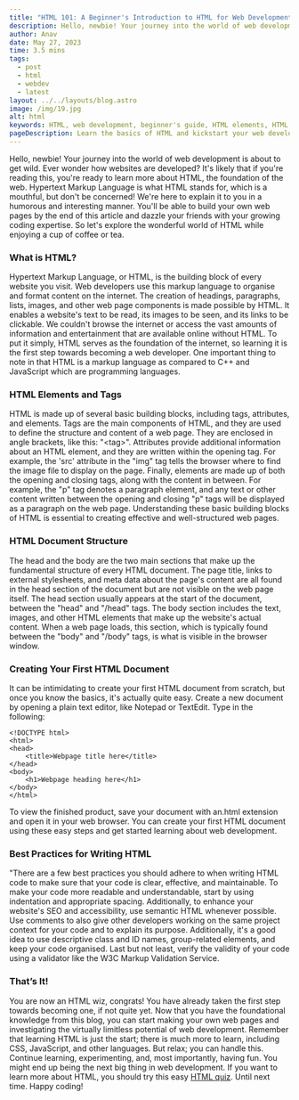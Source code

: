 ```yaml
---
title: "HTML 101: A Beginner's Introduction to HTML for Web Development"
description: Hello, newbie! Your journey into the world of web development is about to get wild. Ever wonder how websites are developed? It's likely that if you're reading this, you're ready ...
author: Anav
date: May 27, 2023
time: 3.5 mins
tags:
  - post
  - html
  - webdev
  - latest
layout: ../../layouts/blog.astro
image: /img/19.jpg
alt: html
keywords: HTML, web development, beginner's guide, HTML elements, HTML tags, HTML document structure, creating HTML documents, best practices, web page coding, web development courses.
pageDescription: Learn the basics of HTML and kickstart your web development journey with this beginner's guide. Discover the importance of HTML in creating web pages, understand HTML elements and tags, and master the structure of an HTML document. Create your first HTML document using easy steps and explore best practices for writing clean and maintainable code. Start your web development adventure today and unleash the potential of HTML. Take a quiz or check out an HTML course to dive deeper into the world of HTML. Happy coding!
---
```

Hello, newbie! Your journey into the world of web development is about to get wild. Ever wonder how websites are developed? It's likely that if you're reading this, you're ready to learn more about HTML, the foundation of the web. Hypertext Markup Language is what HTML stands for, which is a mouthful, but don't be concerned! We're here to explain it to you in a humorous and interesting manner. You'll be able to build your own web pages by the end of this article and dazzle your friends with your growing coding expertise. So let's explore the wonderful world of HTML while enjoying a cup of coffee or tea.

### What is HTML?

Hypertext Markup Language, or HTML, is the building block of every website you visit. Web developers use this markup language to organise and format content on the internet. The creation of headings, paragraphs, lists, images, and other web page components is made possible by HTML. It enables a website's text to be read, its images to be seen, and its links to be clickable. We couldn't browse the internet or access the vast amounts of information and entertainment that are available online without HTML. To put it simply, HTML serves as the foundation of the internet, so learning it is the first step towards becoming a web developer. One important thing to note in that HTML is a markup language as compared to C++ and JavaScript which are programming languages.

### HTML Elements and Tags

HTML is made up of several basic building blocks, including tags, attributes, and elements. Tags are the main components of HTML, and they are used to define the structure and content of a web page. They are enclosed in angle brackets, like this: "&lt;tag&gt;". Attributes provide additional information about an HTML element, and they are written within the opening tag. For example, the 'src' attribute in the "img" tag tells the browser where to find the image file to display on the page. Finally, elements are made up of both the opening and closing tags, along with the content in between. For example, the "p" tag denotes a paragraph element, and any text or other content written between the opening and closing "p" tags will be displayed as a paragraph on the web page. Understanding these basic building blocks of HTML is essential to creating effective and well-structured web pages.

### HTML Document Structure

The head and the body are the two main sections that make up the fundamental structure of every HTML document. The page title, links to external stylesheets, and meta data about the page's content are all found in the head section of the document but are not visible on the web page itself. The head section usually appears at the start of the document, between the "head" and "/head" tags. The body section includes the text, images, and other HTML elements that make up the website's actual content. When a web page loads, this section, which is typically found between the "body" and "/body" tags, is what is visible in the browser window.

### Creating Your First HTML Document

It can be intimidating to create your first HTML document from scratch, but once you know the basics, it's actually quite easy. Create a new document by opening a plain text editor, like Notepad or TextEdit. Type in the following:

```
<!DOCTYPE html>
<html>
<head>
    <title>Webpage title here</title>
</head>
<body>
    <h1>Webpage heading here</h1>
</body>
</html>
```

To view the finished product, save your document with an.html extension and open it in your web browser. You can create your first HTML document using these easy steps and get started learning about web development.

### Best Practices for Writing HTML

"There are a few best practices you should adhere to when writing HTML code to make sure that your code is clear, effective, and maintainable. To make your code more readable and understandable, start by using indentation and appropriate spacing. Additionally, to enhance your website's SEO and accessibility, use semantic HTML whenever possible. Use comments to also give other developers working on the same project context for your code and to explain its purpose. Additionally, it's a good idea to use descriptive class and ID names, group-related elements, and keep your code organised. Last but not least, verify the validity of your code using a validator like the W3C Markup Validation Service.

### That’s It!

You are now an HTML wiz, congrats! You have already taken the first step towards becoming one, if not quite yet. Now that you have the foundational knowledge from this blog, you can start making your own web pages and investigating the virtually limitless potential of web development. Remember that learning HTML is just the start; there is much more to learn, including CSS, JavaScript, and other languages. But relax; you can handle this. Continue learning, experimenting, and, most importantly, having fun. You might end up being the next big thing in web development. If you want to learn more about HTML, you should try this easy [HTML quiz](https://codeology.net/quiz/#quiz1). Until next time. Happy coding!
